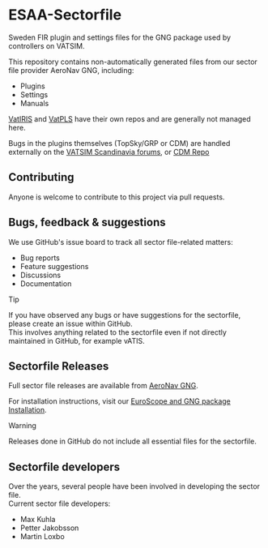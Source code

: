 # ESAA-Sectorfile
Sweden FIR plugin and settings files for the GNG package used by controllers on VATSIM.

This repository contains non-automatically generated files from our sector file provider AeroNav GNG, including:
- Plugins
- Settings
- Manuals

[VatIRIS](https://github.com/minsulander/vatiris/) and [VatPLS](https://github.com/minsulander/vatpls/) have their own repos and are generally not managed here.

Bugs in the plugins themselves (TopSky/GRP or CDM) are handled externally on the [VATSIM Scandinavia forums](https://forum.vatsim-scandinavia.org/t/plugins), or [CDM Repo](https://github.com/rpuig2001/CDM)

## Contributing
Anyone is welcome to contribute to this project via pull requests.

## Bugs, feedback & suggestions
We use GitHub's issue board to track all sector file-related matters:
- Bug reports
- Feature suggestions
- Discussions
- Documentation

> [!TIP]
>If you have observed any bugs or have suggestions for the sectorfile, please create an issue within GitHub.\
>This involves anything related to the sectorfile even if not directly maintained in GitHub, for example vATIS.

## Sectorfile Releases
Full sector file releases are available from [AeroNav GNG](https://files.aero-nav.com/ESAA).

For installation instructions, visit our [EuroScope and GNG package Installation](https://wiki.vatsim-scandinavia.org/books/general/page/euroscope-and-gng-package-installation).

> [!WARNING]
> Releases done in GitHub do not include all essential files for the sectorfile.

## Sectorfile developers
Over the years, several people have been involved in developing the sector file.\
Current sector file developers:
- Max Kuhla
- Petter Jakobsson
- Martin Loxbo
